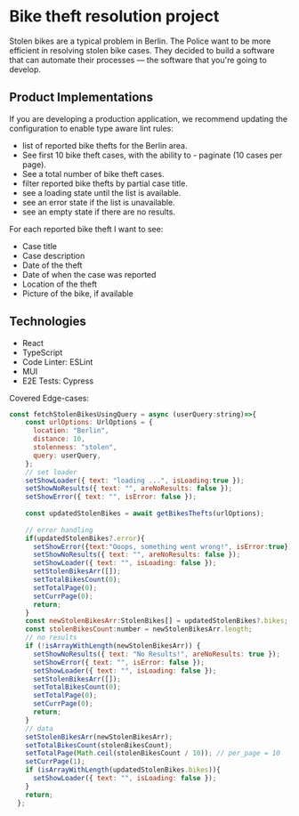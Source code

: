 # Bike theft resolution project

Stolen bikes are a typical problem in Berlin. The Police want to be more efficient in resolving stolen bike cases. They decided to build a software that can automate their processes — the software that you're going to develop.

## Product Implementations

If you are developing a production application, we recommend updating the configuration to enable type aware lint rules:

- list of reported bike thefts for the Berlin area.
- See first 10 bike theft cases, with the ability to - paginate (10 cases per page).
- See a total number of bike theft cases.
- filter reported bike thefts by partial case title.
- see a loading state until the list is available.
- see an error state if the list is unavailable.
- see an empty state if there are no results.
  
For each reported bike theft I want to see:
- Case title
- Case description
- Date of the theft
- Date of when the case was reported
- Location of the theft
- Picture of the bike, if available

## Technologies

- React
- TypeScript
- Code Linter: ESLint
- MUI
- E2E Tests: Cypress


Covered Edge-cases: 

```js
const fetchStolenBikesUsingQuery = async (userQuery:string)=>{
    const urlOptions: UrlOptions = {
      location: "Berlin",
      distance: 10,
      stolenness: "stolen",
      query: userQuery,
    };
    // set loader
    setShowLoader({ text: "loading ...", isLoading:true });
    setShowNoResults({ text: "", areNoResults: false });
    setShowError({ text: "", isError: false });
    
    const updatedStolenBikes = await getBikesThefts(urlOptions);
    
    // error handling
    if(updatedStolenBikes?.error){
      setShowError({text:"Ooops, something went wrong!", isError:true});
      setShowNoResults({ text: "", areNoResults: false });
      setShowLoader({ text: "", isLoading: false });
      setStolenBikesArr([]);
      setTotalBikesCount(0);
      setTotalPage(0);
      setCurrPage(0);
      return;
    }
    const newStolenBikesArr:StolenBikes[] = updatedStolenBikes?.bikes;
    const stolenBikesCount:number = newStolenBikesArr.length;
    // no results
    if (!isArrayWithLength(newStolenBikesArr)) {
      setShowNoResults({ text: "No Results!", areNoResults: true });
      setShowError({ text: "", isError: false });
      setShowLoader({ text: "", isLoading: false });
      setStolenBikesArr([]);
      setTotalBikesCount(0);
      setTotalPage(0);
      setCurrPage(0);
      return;
    }
    // data
    setStolenBikesArr(newStolenBikesArr);
    setTotalBikesCount(stolenBikesCount);
    setTotalPage(Math.ceil(stolenBikesCount / 10)); // per_page = 10 
    setCurrPage(1);
    if (isArrayWithLength(updatedStolenBikes.bikes)){
      setShowLoader({ text: "", isLoading: false });
    }
    return;
  };
```



